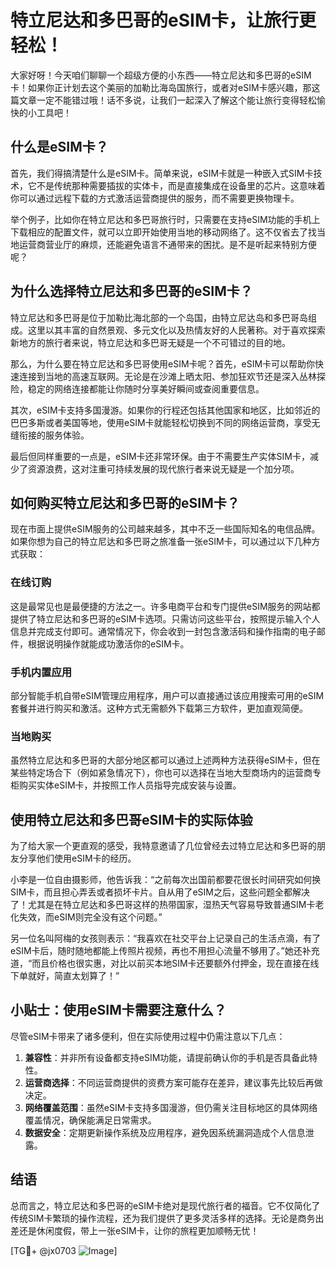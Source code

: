 # 特立尼达和多巴哥的eSIM卡，让旅行更轻松！

大家好呀！今天咱们聊聊一个超级方便的小东西——特立尼达和多巴哥的eSIM卡！如果你正计划去这个美丽的加勒比海岛国旅行，或者对eSIM卡感兴趣，那这篇文章一定不能错过哦！话不多说，让我们一起深入了解这个能让旅行变得轻松愉快的小工具吧！

## 什么是eSIM卡？

首先，我们得搞清楚什么是eSIM卡。简单来说，eSIM卡就是一种嵌入式SIM卡技术，它不是传统那种需要插拔的实体卡，而是直接集成在设备里的芯片。这意味着你可以通过远程下载的方式激活运营商提供的服务，而不需要更换物理卡。

举个例子，比如你在特立尼达和多巴哥旅行时，只需要在支持eSIM功能的手机上下载相应的配置文件，就可以立即开始使用当地的移动网络了。这不仅省去了找当地运营商营业厅的麻烦，还能避免语言不通带来的困扰。是不是听起来特别方便呢？

## 为什么选择特立尼达和多巴哥的eSIM卡？

特立尼达和多巴哥是位于加勒比海北部的一个岛国，由特立尼达岛和多巴哥岛组成。这里以其丰富的自然景观、多元文化以及热情友好的人民著称。对于喜欢探索新地方的旅行者来说，特立尼达和多巴哥无疑是一个不可错过的目的地。

那么，为什么要在特立尼达和多巴哥使用eSIM卡呢？首先，eSIM卡可以帮助你快速连接到当地的高速互联网。无论是在沙滩上晒太阳、参加狂欢节还是深入丛林探险，稳定的网络连接都能让你随时分享美好瞬间或查阅重要信息。

其次，eSIM卡支持多国漫游。如果你的行程还包括其他国家和地区，比如邻近的巴巴多斯或者美国等地，使用eSIM卡就能轻松切换到不同的网络运营商，享受无缝衔接的服务体验。

最后但同样重要的一点是，eSIM卡还非常环保。由于不需要生产实体SIM卡，减少了资源浪费，这对注重可持续发展的现代旅行者来说无疑是一个加分项。

## 如何购买特立尼达和多巴哥的eSIM卡？

现在市面上提供eSIM服务的公司越来越多，其中不乏一些国际知名的电信品牌。如果你想为自己的特立尼达和多巴哥之旅准备一张eSIM卡，可以通过以下几种方式获取：

### 在线订购

这是最常见也是最便捷的方法之一。许多电商平台和专门提供eSIM服务的网站都提供了特立尼达和多巴哥的eSIM卡选项。只需访问这些平台，按照提示输入个人信息并完成支付即可。通常情况下，你会收到一封包含激活码和操作指南的电子邮件，根据说明操作就能成功激活你的eSIM卡。

### 手机内置应用

部分智能手机自带eSIM管理应用程序，用户可以直接通过该应用搜索可用的eSIM套餐并进行购买和激活。这种方式无需额外下载第三方软件，更加直观简便。

### 当地购买

虽然特立尼达和多巴哥的大部分地区都可以通过上述两种方法获得eSIM卡，但在某些特定场合下（例如紧急情况下），你也可以选择在当地大型商场内的运营商专柜购买实体eSIM卡，并按照工作人员指导完成安装与设置。

## 使用特立尼达和多巴哥eSIM卡的实际体验

为了给大家一个更直观的感受，我特意邀请了几位曾经去过特立尼达和多巴哥的朋友分享他们使用eSIM卡的经历。

小李是一位自由摄影师，他告诉我：“之前每次出国前都要花很长时间研究如何换SIM卡，而且担心弄丢或者损坏卡片。自从用了eSIM之后，这些问题全都解决了！尤其是在特立尼达和多巴哥这样的热带国家，湿热天气容易导致普通SIM卡老化失效，而eSIM则完全没有这个问题。”

另一位名叫阿梅的女孩则表示：“我喜欢在社交平台上记录自己的生活点滴，有了eSIM卡后，随时随地都能上传照片视频，再也不用担心流量不够用了。”她还补充道，“而且价格也很实惠，对比以前买本地SIM卡还要额外付押金，现在直接在线下单就好，简直太划算了！”

## 小贴士：使用eSIM卡需要注意什么？

尽管eSIM卡带来了诸多便利，但在实际使用过程中仍需注意以下几点：

1. **兼容性**：并非所有设备都支持eSIM功能，请提前确认你的手机是否具备此特性。
2. **运营商选择**：不同运营商提供的资费方案可能存在差异，建议事先比较后再做决定。
3. **网络覆盖范围**：虽然eSIM卡支持多国漫游，但仍需关注目标地区的具体网络覆盖情况，确保能满足日常需求。
4. **数据安全**：定期更新操作系统及应用程序，避免因系统漏洞造成个人信息泄露。

## 结语

总而言之，特立尼达和多巴哥的eSIM卡绝对是现代旅行者的福音。它不仅简化了传统SIM卡繁琐的操作流程，还为我们提供了更多灵活多样的选择。无论是商务出差还是休闲度假，带上一张eSIM卡，让你的旅程更加顺畅无忧！

[TG💪+ @jx0703 ![Image](https://github.com/user-attachments/assets/dbca1d08-cadb-493c-b0ec-ad6f7a83f270)]